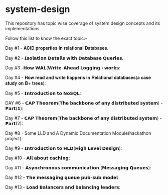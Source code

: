 # system-design
This repository has topic wise coverage of system design concepts and its implementations

Follow this list to know the exact topic:-

Day #1 - 𝐀𝐂𝐈𝐃 𝐩𝐫𝐨𝐩𝐞𝐫𝐭𝐢𝐞𝐬 𝐢𝐧 𝐫𝐞𝐥𝐚𝐭𝐢𝐨𝐧𝐚𝐥 𝐃𝐚𝐭𝐚𝐛𝐚𝐬𝐞𝐬.

Day #2 - 𝗜𝘀𝗼𝗹𝗮𝘁𝗶𝗼𝗻 𝗗𝗲𝘁𝗮𝗶𝗹𝘀 𝘄𝗶𝘁𝗵 𝗗𝗮𝘁𝗮𝗯𝗮𝘀𝗲 𝗤𝘂𝗲𝗿𝗶𝗲𝘀.

Day #3 -𝗛𝗼𝘄 𝗪𝗔𝗟(𝗪𝗿𝗶𝘁𝗲-𝗔𝗵𝗲𝗮𝗱 𝗟𝗼𝗴𝗴𝗶𝗻𝗴 ) 𝘄𝗼𝗿𝗸𝘀:

Day #4 - 𝐇𝐨𝐰 𝐫𝐞𝐚𝐝 𝐚𝐧𝐝 𝐰𝐫𝐢𝐭𝐞 𝐡𝐚𝐩𝐩𝐞𝐧𝐬 𝐢𝐧 𝐑𝐞𝐥𝐚𝐭𝐢𝐨𝐧𝐚𝐥 𝐝𝐚𝐭𝐚𝐛𝐚𝐬𝐞𝐬(𝐚 𝐜𝐚𝐬𝐞 𝐬𝐭𝐮𝐝𝐲 𝐨𝐧 𝐁+ 𝐭𝐫𝐞𝐞𝐬):

Day #5 - 𝗜𝗻𝘁𝗿𝗼𝗱𝘂𝗰𝘁𝗶𝗼𝗻 𝘁𝗼 𝗡𝗼𝗦𝗤𝗟:

DAY #6 - 𝗖𝗔𝗣 𝗧𝗵𝗲𝗼𝗿𝗲𝗺(𝗧𝗵𝗲 𝗯𝗮𝗰𝗸𝗯𝗼𝗻𝗲 𝗼𝗳 𝗮𝗻𝘆 𝗱𝗶𝘀𝘁𝗿𝗶𝗯𝘂𝘁𝗲𝗱 𝘀𝘆𝘀𝘁𝗲𝗺) - 𝗣𝗮𝗿𝘁(𝟭):

Day #7 - 𝗖𝗔𝗣 𝗧𝗵𝗲𝗼𝗿𝗲𝗺(𝗧𝗵𝗲 𝗯𝗮𝗰𝗸𝗯𝗼𝗻𝗲 𝗼𝗳 𝗮𝗻𝘆 𝗱𝗶𝘀𝘁𝗿𝗶𝗯𝘂𝘁𝗲𝗱 𝘀𝘆𝘀𝘁𝗲𝗺) - 𝗣𝗮𝗿𝘁(2):

Day #8 - Some LLD and A Dynamic Documentation Module(hackathon project):

Day #9 - 𝗜𝗻𝘁𝗿𝗼𝗱𝘂𝗰𝘁𝗶𝗼𝗻 𝘁𝗼 𝗛𝗟𝗗(𝗛𝗶𝗴𝗵 𝗟𝗲𝘃𝗲𝗹 𝗗𝗲𝘀𝗶𝗴𝗻):

Day #10 - 𝗔𝗹𝗹 𝗮𝗯𝗼𝘂𝘁 𝗰𝗮𝗰𝗵𝗶𝗻𝗴:

Day #11 - 𝗔𝘀𝘆𝗻𝗰𝗵𝗿𝗼𝗻𝗼𝘂𝘀 𝗰𝗼𝗺𝗺𝘂𝗻𝗶𝗰𝗮𝘁𝗶𝗼𝗻 (𝗠𝗲𝘀𝘀𝗮𝗴𝗶𝗻𝗴 𝗤𝘂𝗲𝘂𝗲𝘀):

Day #12 - 𝗧𝗵𝗲 𝗺𝗲𝘀𝘀𝗮𝗴𝗶𝗻𝗴 𝗾𝘂𝗲𝘂𝗲 𝗽𝘂𝗯-𝘀𝘂𝗯 𝗺𝗼𝗱𝗲𝗹

Day #13 - 𝗟𝗼𝗮𝗱 𝗕𝗮𝗹𝗮𝗻𝗰𝗲𝗿𝘀 𝗮𝗻𝗱 𝗯𝗮𝗹𝗮𝗻𝗰𝗶𝗻𝗴 𝗹𝗲𝗮𝗱𝗲𝗿𝘀:

